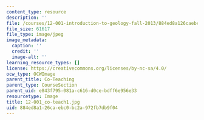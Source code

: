 ```yaml
---
content_type: resource
description: ''
file: /courses/12-001-introduction-to-geology-fall-2013/884ed8a126caebc0bc2a972fb7db9f04_12-001_co-teach1.jpg
file_size: 61617
file_type: image/jpeg
image_metadata:
  caption: ''
  credit: ''
  image-alt: ''
learning_resource_types: []
license: https://creativecommons.org/licenses/by-nc-sa/4.0/
ocw_type: OCWImage
parent_title: Co-Teaching
parent_type: CourseSection
parent_uid: e843f795-081a-c616-d0ce-bdff6e956e33
resourcetype: Image
title: 12-001_co-teach1.jpg
uid: 884ed8a1-26ca-ebc0-bc2a-972fb7db9f04
---
```

